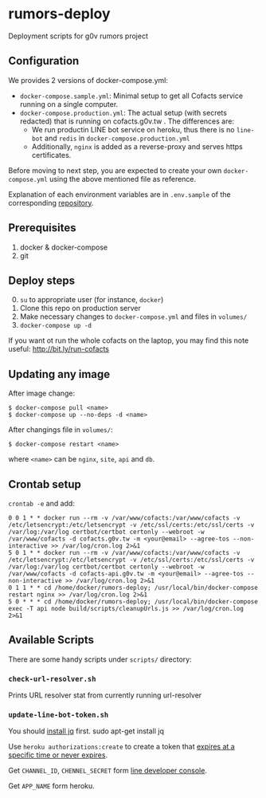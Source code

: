 # rumors-deploy
Deployment scripts for g0v rumors project

## Configuration

We provides 2 versions of docker-compose.yml:
- `docker-compose.sample.yml`: Minimal setup to get all Cofacts service running on a single computer.
- `docker-compose.production.yml`: The actual setup (with secrets redacted) that is running on cofacts.g0v.tw . The differences are:
    - We run productin LINE bot service on heroku, thus there is no `line-bot` and `redis` in `docker-compose.production.yml`
    - Additionally, `nginx` is added as a reverse-proxy and serves https certificates.

Before moving to next step, you are expected to create your own `docker-compose.yml` using the above mentioned file as reference.

Explanation of each environment variables are in `.env.sample` of the corresponding [repository](https://github.com/cofacts/).

## Prerequisites

1. docker & docker-compose
2. git

## Deploy steps

0. `su` to appropriate user (for instance, `docker`)
1. Clone this repo on production server
2. Make necessary changes to `docker-compose.yml` and files in `volumes/`
3. `docker-compose up -d`

If you want ot run the whole cofacts on the laptop, you may find this note useful:
http://bit.ly/run-cofacts

## Updating any image

After image change:
```
$ docker-compose pull <name>
$ docker-compose up --no-deps -d <name>
```

After changings file in `volumes/`:

```
$ docker-compose restart <name>
```

where `<name>` can be `nginx`, `site`, `api` and `db`.

## Crontab setup

`crontab -e` and add:
```
0 0 1 * * docker run --rm -v /var/www/cofacts:/var/www/cofacts -v /etc/letsencrypt:/etc/letsencrypt -v /etc/ssl/certs:/etc/ssl/certs -v /var/log:/var/log certbot/certbot certonly --webroot -w /var/www/cofacts -d cofacts.g0v.tw -m <your@email> --agree-tos --non-interactive >> /var/log/cron.log 2>&1
5 0 1 * * docker run --rm -v /var/www/cofacts:/var/www/cofacts -v /etc/letsencrypt:/etc/letsencrypt -v /etc/ssl/certs:/etc/ssl/certs -v /var/log:/var/log certbot/certbot certonly --webroot -w /var/www/cofacts -d cofacts-api.g0v.tw -m <your@email> --agree-tos --non-interactive >> /var/log/cron.log 2>&1
0 1 1 * * cd /home/docker/rumors-deploy; /usr/local/bin/docker-compose restart nginx >> /var/log/cron.log 2>&1
5 0 * * * cd /home/docker/rumors-deploy; /usr/local/bin/docker-compose exec -T api node build/scripts/cleanupUrls.js >> /var/log/cron.log 2>&1
```

## Available Scripts

There are some handy scripts under `scripts/` directory:

### `check-url-resolver.sh`

Prints URL resolver stat from currently running url-resolver

### `update-line-bot-token.sh`

You should [install jq](https://stedolan.github.io/jq/download/) first.
sudo apt-get install jq

Use `heroku authorizations:create` to create a token that [expires at a specific time or never expires](https://help.heroku.com/PBGP6IDE/how-should-i-generate-an-api-key-that-allows-me-to-use-the-heroku-platform-api).

Get `CHANNEL_ID`, `CHENNEL_SECRET` form [line developer console](https://developers.line.biz/console/).

Get `APP_NAME` form heroku.